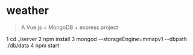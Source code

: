 # weather

> A Vue.js + MongoDB + express project

1 cd ./server
2 npm install
3 mongod --storageEngine=mmapv1 --dbpath ./db/data
4 npm start
```
